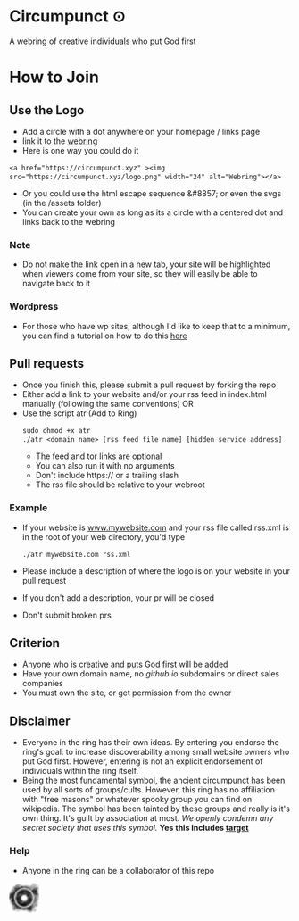 # Circumpunct &#8857;
A webring of creative individuals who put God first

# How to Join
## Use the Logo
- Add a circle with a dot anywhere on your homepage / links page
- link it to the [webring](https://circumpunct.xyz)
- Here is one way you could do it
```
<a href="https://circumpunct.xyz" ><img src="https://circumpunct.xyz/logo.png" width="24" alt="Webring"></a>
```
- Or you could use the html escape sequence &amp;#8857; or even the svgs (in the /assets folder)
- You can create your own as long as its a circle with a centered dot and links back to the webring
### Note
- Do not make the link open in a new tab, your site will be highlighted when viewers come from your site, so they will easily be able to navigate back to it
### Wordpress
- For those who have wp sites, although I'd like to keep that to a minimum, you can find a tutorial on how to do this [here](https://www.competethemes.com/blog/link-image-url-wordpress/)

## Pull requests
- Once you finish this, please submit a pull request by forking the repo
- Either add a link to your website and/or your rss feed in index.html manually (following the same conventions) OR
- Use the script atr (Add to Ring)
    ```
    sudo chmod +x atr
    ./atr <domain name> [rss feed file name] [hidden service address]
    ```
    * The feed and tor links are optional
    * You can also run it with no arguments
    * Don't include https:// or a trailing slash
    * The rss file should be relative to your webroot
### Example
- If your website is www.mywebsite.com and your rss file called rss.xml is in the root of your web directory, you'd type
    ```
    ./atr mywebsite.com rss.xml
    ```

- Please include a description of where the logo is on your website in your pull request
- If you don't add a description, your pr will be closed
- Don't submit broken prs

## Criterion
- Anyone who is creative and puts God first will be added
- Have your own domain name, no *github.io* subdomains or direct sales companies
- You must own the site, or get permission from the owner

## Disclaimer
- Everyone in the ring has their own ideas. By entering you endorse the ring's goal: to increase discoverability among small website owners who put God first. However, entering is not an explicit endorsement of individuals within the ring itself.
- Being the most fundamental symbol, the ancient circumpunct has been used by all sorts of groups/cults. However, this ring has no affiliation with "free masons" or whatever spooky group you can find on wikipedia. The symbol has been tainted by these groups and really is it's own thing. It's guilt by association at most. *We openly condemn any secret society that uses this symbol.* **Yes this includes [target](https://www.target.com)**
### Help
- Anyone in the ring can be a collaborator of this repo

![logo](assets/logo.svg)
